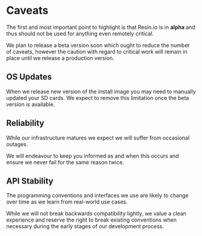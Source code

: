 # Caveats

The first and most important point to highlight is that Resin.io is in __alpha__ and thus should not be used for anything even remotely critical.

We plan to release a beta version soon which ought to reduce the number of caveats, however the caution with regard to critical work will remain in place until we release a production version.

## OS Updates

When we release new version of the install image you may need to manually updated your SD cards. We expect to remove this limitation once the beta version is available.

## Reliability

While our infrastructure matures we expect we will suffer from occasional outages.

We will endeavour to keep you informed as and when this occurs and ensure we never fail for the same reason twice.

## API Stability

The programming conventions and interfaces we use are likely to change over time as we learn from real-world use cases.

While we will not break backwards compatibility lightly, we value a clean experience and reserve the right to break existing conventions when necessary during the early stages of our development process.
